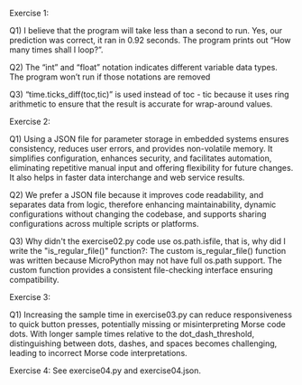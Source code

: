 Exercise 1:

Q1) I believe that the program will take less than a second to run. Yes, our prediction was correct, it ran in 0.92 seconds. The program prints out “How many times shall I loop?”. 

Q2) The “int” and “float” notation indicates different variable data types. The program won’t run if those notations are removed 

Q3) “time.ticks_diff(toc,tic)” is used instead of toc - tic because it uses ring arithmetic to ensure that the result is accurate for wrap-around values.

Exercise 2:

Q1) Using a JSON file for parameter storage in embedded systems ensures consistency, reduces user errors, and provides non-volatile memory. It simplifies configuration, enhances security, and facilitates automation, eliminating repetitive manual input and offering flexibility for future changes. It also helps in faster data interchange and web service results. 

Q2) We prefer a JSON file because it improves code readability, and separates data from logic, therefore enhancing maintainability, dynamic configurations without changing the codebase, and supports sharing configurations across multiple scripts or platforms.

Q3) Why didn't the exercise02.py code use os.path.isfile, that is, why did I write the "is_regular_file()" function?: The custom is_regular_file() function was written because MicroPython may not have full os.path support. The custom function provides a consistent file-checking interface ensuring compatibility. 

Exercise 3:

Q1) Increasing the sample time in exercise03.py can reduce responsiveness to quick button presses, potentially missing or misinterpreting Morse code dots. With longer sample times relative to the dot_dash_threshold, distinguishing between dots, dashes, and spaces becomes challenging, leading to incorrect Morse code interpretations.

Exercise 4:
See exercise04.py and exercise04.json.
